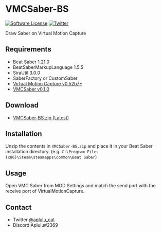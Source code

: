 # VMCSaber-BS

[![Software License](https://img.shields.io/badge/license-MIT-brightgreen.svg)](LICENSE)
[![Twitter](https://img.shields.io/twitter/url?style=social&url=https%3A%2F%2Fgithub.com%2Faplulu%2FVMCSaber-BS)](https://twitter.com/intent/tweet?text=VMCSaber&url=https%3A%2F%2Fgithub.com%2Faplulu%2FVMCSaber-BS)

Draw Saber on Virtual Motion Capture

## Requirements

* Beat Saber 1.21.0
* BeatSaberMarkupLanguage 1.5.5
* SiraUtil 3.0.0
* SaberFactory or CustomSaber
* [Virtual Motion Capture v0.52b7+](https://akira.fanbox.cc/)
* [VMCSaber v0.1.0](https://github.com/aplulu/VMCSaber)

## Download

 * [VMCSaber-BS.zip (Latest)](https://github.com/aplulu/VMCSaber-BS/releases/latest/download/VMCSaber-BS.zip)

## Installation

Unzip the contents in `VMCSaber-BS.zip` and place it in your Beat Saber installation directory. (e.g. `C:\Program Files (x86)\Steam\steamapps\common\Beat Saber`)

## Usage

Open VMC Saber from MOD Settings and match the send port with the receive port of VirtualMotionCapture.

## Contact

 * Twitter [@aplulu_cat](https://twitter.com/aplulu_cat)
 * Discord Aplulu#2369
